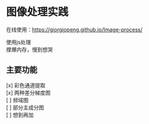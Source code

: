 # 图像处理实践
在线使用：https://giorgiopeng.github.io/Image-process/

使用js处理  
撑爆内存，慢到想哭  
## 主要功能
[x] 彩色通道提取  
[x] 两种差分梯度图  
[ ] 频域图  
[ ] 部分主成分图  
[ ] 想到再加 